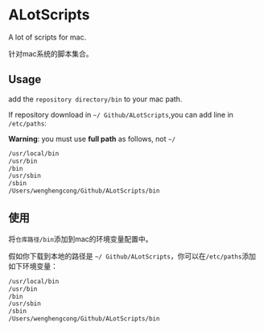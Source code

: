 # ALotScripts
A lot of scripts for mac.

针对mac系统的脚本集合。



## Usage

add the `repository directory/bin` to your mac path.

If repository download in `~/ Github/ALotScripts`,you can add line in `/etc/paths`:

**Warning**: you must use **full path** as follows, not `~/`

```bash
/usr/local/bin
/usr/bin
/bin
/usr/sbin
/sbin
/Users/wenghengcong/Github/ALotScripts/bin
```



## 使用

将`仓库路径/bin`添加到mac的环境变量配置中。

假如你下载到本地的路径是 `~/ Github/ALotScripts`，你可以在`/etc/paths`添加如下环境变量：

```bash
/usr/local/bin
/usr/bin
/bin
/usr/sbin
/sbin
/Users/wenghengcong/Github/ALotScripts/bin
```





